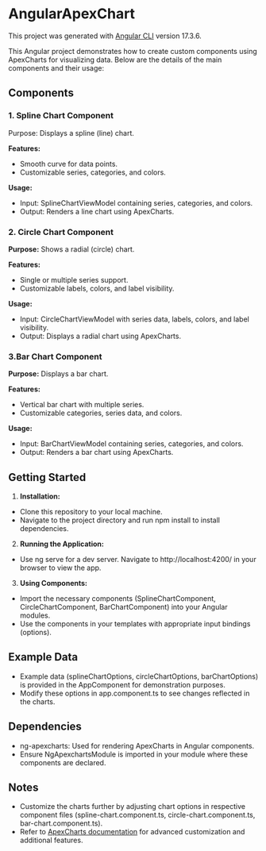 # AngularApexChart

This project was generated with [Angular CLI](https://github.com/angular/angular-cli) version 17.3.6.

This Angular project demonstrates how to create custom components using ApexCharts for visualizing data. Below are the details of the main components and their usage:

## Components
### 1. Spline Chart Component
   Purpose: Displays a spline (line) chart.

**Features:**
- Smooth curve for data points.
- Customizable series, categories, and colors.<br>

**Usage:**
- Input: SplineChartViewModel containing series, categories, and colors.
- Output: Renders a line chart using ApexCharts.

### 2. Circle Chart Component
**Purpose:** Shows a radial (circle) chart.

**Features:**
- Single or multiple series support.
- Customizable labels, colors, and label visibility.

**Usage:**
- Input: CircleChartViewModel with series data, labels, colors, and label visibility.
- Output: Displays a radial chart using ApexCharts.

### 3.Bar Chart Component
**Purpose:** Displays a bar chart.

**Features:**
- Vertical bar chart with multiple series.
- Customizable categories, series data, and colors.

**Usage:**
- Input: BarChartViewModel containing series, categories, and colors.
- Output: Renders a bar chart using ApexCharts.

## Getting Started
1. **Installation:**
- Clone this repository to your local machine.
- Navigate to the project directory and run npm install to install dependencies.

2. **Running the Application:**
- Use ng serve for a dev server. Navigate to http://localhost:4200/ in your browser to view the app.

3. **Using Components:**
- Import the necessary components (SplineChartComponent, CircleChartComponent, BarChartComponent) into your Angular modules.
- Use the components in your templates with appropriate input bindings (options).

## Example Data
- Example data (splineChartOptions, circleChartOptions, barChartOptions) is provided in the AppComponent for demonstration purposes.
- Modify these options in app.component.ts to see changes reflected in the charts.

## Dependencies
- ng-apexcharts: Used for rendering ApexCharts in Angular components.
- Ensure NgApexchartsModule is imported in your module where these components are declared.

## Notes
- Customize the charts further by adjusting chart options in respective component files (spline-chart.component.ts, circle-chart.component.ts, bar-chart.component.ts).
- Refer to [ApexCharts documentation](https://apexcharts.com/docs/installation/) for advanced customization and additional features.
